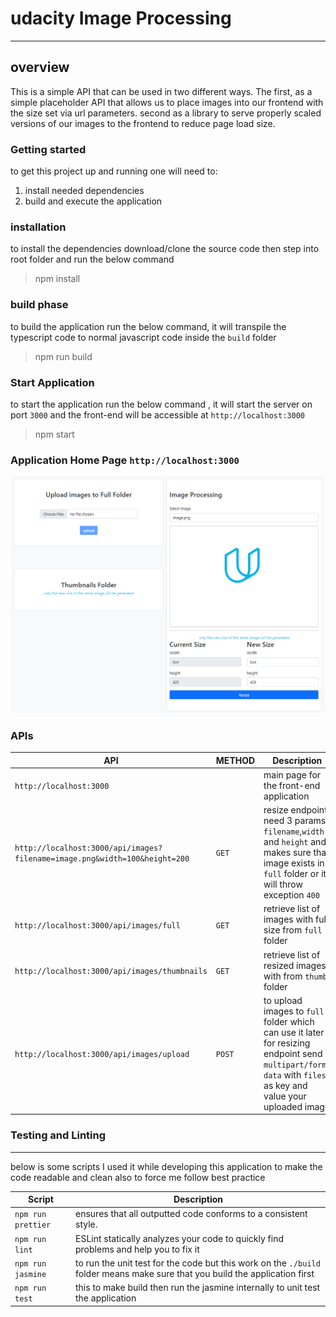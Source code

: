 # udacity Image Processing

-----

## overview

This is a simple API that can be used in two different ways. The first, as a simple placeholder API that allows us to
place images into our frontend with the size set via url parameters. second as a library to serve properly scaled
versions of our images to the frontend to reduce page load size.

### Getting started

to get this project up and running one will need to:<br>

1. install needed dependencies
2. build and execute the application

### installation

to install the dependencies download/clone the source code then step into root folder and run the below command
> npm install

### build phase

to build the application run the below command, it will transpile the typescript code to normal javascript code inside
the `build` folder
> npm run build

### Start Application

to start the application run the below command , it will start the server on port `3000`
and the front-end will be accessible at `http://localhost:3000`
> npm start

### Application Home Page `http://localhost:3000`

![application home page](src/images/application.png)

### APIs

|  API | METHOD  | Description |
| ------|  ----- | ----------- |
| `http://localhost:3000` |  |  main page for the front-end application |
| `http://localhost:3000/api/images?filename=image.png&width=100&height=200`| `GET` | resize endpoint need 3 params `filename`,`width` and `height` and makes sure that image exists in `full` folder or it will throw exception `400` |
| `http://localhost:3000/api/images/full` | `GET` | retrieve list of images with full size from `full` folder |
| `http://localhost:3000/api/images/thumbnails` | `GET` | retrieve list of resized images with from `thumb` folder |
| `http://localhost:3000/api/images/upload` | `POST` | to upload images to `full` folder which can use it later for resizing endpoint  send `multipart/form-data` with `files` as key and value your uploaded image|

### Testing and Linting

-----

below is some scripts I used it while developing this application to make the code readable and clean also to force me
follow best practice

| Script      | Description |
| ----------- | ----------- |
| `npm run prettier`      | ensures that all outputted code conforms to a consistent style. |
| `npm run lint`   | ESLint statically analyzes your code to quickly find problems and help you to fix it |
| `npm run jasmine` | to run  the unit test for the code but this work on the `./build` folder means make sure that you build the application first |
| `npm run test`| this to make build then run the jasmine internally to unit test the application |
